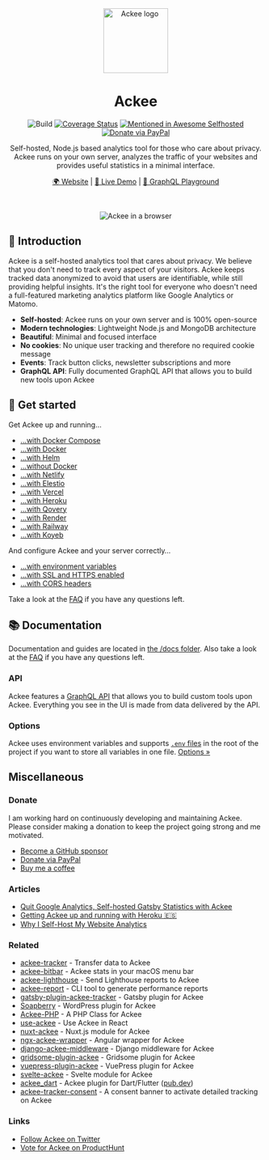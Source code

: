 <div align="center">

<img src="https://s.electerious.com/images/ackee/icon.png" title="Ackee" alt="Ackee logo" width="128">

# Ackee

![Build](https://github.com/electerious/Ackee/workflows/Build/badge.svg) [![Coverage Status](https://coveralls.io/repos/github/electerious/Ackee/badge.svg?branch=master)](https://coveralls.io/github/electerious/Ackee?branch=master) [![Mentioned in Awesome Selfhosted](https://awesome.re/mentioned-badge.svg)](https://github.com/awesome-selfhosted/awesome-selfhosted) [![Donate via PayPal](https://img.shields.io/badge/paypal-donate-009cde.svg)](https://www.paypal.com/cgi-bin/webscr?cmd=_s-xclick&hosted_button_id=CYKBESW577YWE)

Self-hosted, Node.js based analytics tool for those who care about privacy. Ackee runs on your own server, analyzes the traffic of your websites and provides useful statistics in a minimal interface.

[🌍 Website](https://ackee.electerious.com) | [🔮 Live Demo](https://demo.ackee.electerious.com) | [🧸 GraphQL Playground](https://demo.ackee.electerious.com/api)

<br/>

![Ackee in a browser](https://s.electerious.com/images/ackee/readme.png)

</div>

## 👋 Introduction

Ackee is a self-hosted analytics tool that cares about privacy. We believe that you don't need to track every aspect of your visitors. Ackee keeps tracked data anonymized to avoid that users are identifiable, while still providing helpful insights. It's the right tool for everyone who doesn't need a full-featured marketing analytics platform like Google Analytics or Matomo.

- **Self-hosted**: Ackee runs on your own server and is 100% open-source
- **Modern technologies**: Lightweight Node.js and MongoDB architecture
- **Beautiful**: Minimal and focused interface
- **No cookies**: No unique user tracking and therefore no required cookie message
- **Events**: Track button clicks, newsletter subscriptions and more
- **GraphQL API**: Fully documented GraphQL API that allows you to build new tools upon Ackee

## 🚀 Get started

Get Ackee up and running…

- […with Docker Compose](docs/Get%20started.md#with-docker-compose)
- […with Docker](docs/Get%20started.md#with-docker)
- […with Helm](docs/Get%20started.md#with-helm)
- […without Docker](docs/Get%20started.md#without-docker)
- […with Netlify](docs/Get%20started.md#with-netlify)
- [...with Elestio](docs/Get%20started.md#with-elestio)
- […with Vercel](docs/Get%20started.md#with-vercel)
- […with Heroku](docs/Get%20started.md#with-heroku)
- […with Qovery](docs/Get%20started.md#with-qovery)
- […with Render](docs/Get%20started.md#with-render)
- […with Railway](docs/Get%20started.md#with-railway)
- […with Koyeb](docs/Get%20started.md#with-koyeb)

And configure Ackee and your server correctly…

- […with environment variables](docs/Options.md)
- […with SSL and HTTPS enabled](docs/SSL%20and%20HTTPS.md)
- […with CORS headers](docs/CORS%20headers.md)

Take a look at the [FAQ](docs/FAQ.md) if you have any questions left.

## 📚 Documentation

Documentation and guides are located in [the /docs folder](docs/). Also take a look at the [FAQ](docs/FAQ.md) if you have any questions left.

### API

Ackee features a [GraphQL API](docs/API.md) that allows you to build custom tools upon Ackee. Everything you see in the UI is made from data delivered by the API.

### Options

Ackee uses environment variables and supports [`.env` files](https://www.npmjs.com/package/dotenv) in the root of the project if you want to store all variables in one file. [Options &#187;](docs/Options.md)

## Miscellaneous

### Donate

I am working hard on continuously developing and maintaining Ackee. Please consider making a donation to keep the project going strong and me motivated.

- [Become a GitHub sponsor](https://github.com/sponsors/electerious)
- [Donate via PayPal](https://paypal.me/electerious)
- [Buy me a coffee](https://www.buymeacoffee.com/electerious)

### Articles

- [Quit Google Analytics, Self-hosted Gatsby Statistics with Ackee](https://dev.to/aleccool213/quit-google-analytics-self-hosted-gatsby-statistics-with-ackee-4011)
- [Getting Ackee up and running with Heroku 🇪🇸](https://rubenr.dev/blog/ackee-analitica-web-sencilla/)
- [Why I Self-Host My Website Analytics](https://mbuffett.com/posts/why-i-self-host-my-analytics/)

### Related

- [ackee-tracker](https://github.com/electerious/ackee-tracker) - Transfer data to Ackee
- [ackee-bitbar](https://github.com/electerious/ackee-bitbar) - Ackee stats in your macOS menu bar
- [ackee-lighthouse](https://github.com/electerious/ackee-lighthouse) - Send Lighthouse reports to Ackee
- [ackee-report](https://github.com/BetaHuhn/ackee-report) - CLI tool to generate performance reports
- [gatsby-plugin-ackee-tracker](https://github.com/Burnsy/gatsby-plugin-ackee-tracker) - Gatsby plugin for Ackee
- [Soapberry](https://wordpress.org/plugins/soapberry/) - WordPress plugin for Ackee
- [Ackee-PHP](https://github.com/BrookeDot/ackee-php) - A PHP Class for Ackee
- [use-ackee](https://github.com/electerious/use-ackee) - Use Ackee in React
- [nuxt-ackee](https://github.com/bdrtsky/nuxt-ackee) - Nuxt.js module for Ackee
- [ngx-ackee-wrapper](https://github.com/oakify/ngx-ackee-wrapper) - Angular wrapper for Ackee
- [django-ackee-middleware](https://github.com/suda/django-ackee-middleware) - Django middleware for Ackee
- [gridsome-plugin-ackee](https://github.com/DenzoNL/gridsome-plugin-ackee) - Gridsome plugin for Ackee
- [vuepress-plugin-ackee](https://github.com/spekulatius/vuepress-plugin-ackee) - VuePress plugin for Ackee
- [svelte-ackee](https://github.com/gaia-green-tech/svelte-ackee) - Svelte module for Ackee
- [ackee_dart](https://github.com/marchellodev/ackee_dart) - Ackee plugin for Dart/Flutter ([pub.dev](https://pub.dev/packages/ackee_dart))
- [ackee-tracker-consent](https://www.npmjs.com/package/ackee-tracker-consent) - A consent banner to activate detailed tracking on Ackee

### Links

- [Follow Ackee on Twitter](https://twitter.com/getackee)
- [Vote for Ackee on ProductHunt](https://www.producthunt.com/posts/ackee)